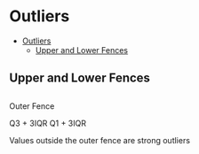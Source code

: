 # Outliers

<!--ts-->
   * [Outliers](#outliers)
      * [Upper and Lower Fences](#upper-and-lower-fences)

<!-- Added by: gil_diy, at: Tue 28 Dec 2021 11:38:14 IST -->

<!--te-->

## Upper and Lower Fences

## 

Outer Fence

Q3 + 3IQR
Q1 + 3IQR

Values outside the outer fence are strong outliers


